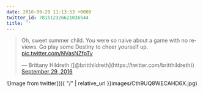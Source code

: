 ```yaml
---
date: 2016-09-29 11:13:53 +0000
twitter_id: 781512326621036544
title: ''
---
```


<blockquote class="twitter-tweet"><p lang="en" dir="ltr">Oh, sweet summer child. You were so naive about a game with no reviews. Go play some Destiny to cheer yourself up. <a href="https://t.co/NVasNZfpTv">pic.twitter.com/NVasNZfpTv</a></p>&mdash; Brittany Hildreth ([@britthildreth](https://twitter.com/britthildreth)) <a href="https://twitter.com/britthildreth/status/781511791981563904?ref_src=twsrc%5Etfw">September 29, 2016</a></blockquote>
<script async src="https://platform.twitter.com/widgets.js" charset="utf-8"></script>



![Image from twitter]({{ "/" | relative_url  }}images/Cth9UQ8WECAHD6X.jpg)
